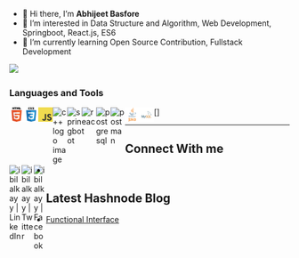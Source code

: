 - 👋 Hi there, I’m **Abhijeet Basfore**
- 👀 I’m interested in Data Structure and Algorithm, Web Development, Springboot, React.js, ES6
- 🌱 I’m currently learning Open Source Contribution, Fullstack Development



<img src="https://github-readme-stats.vercel.app/api?username=abhijeet-26&&show_icons=true&title_color=ffffff&icon_color=bb2acf&text_color=daf7dc&bg_color=151515">



### Languages and Tools
 [<img align="left" alt="HTML5" width="26px" src="https://raw.githubusercontent.com/github/explore/80688e429a7d4ef2fca1e82350fe8e3517d3494d/topics/html/html.png" />]()
 [<img align="left" alt="CSS3" width="26px" src="https://raw.githubusercontent.com/github/explore/80688e429a7d4ef2fca1e82350fe8e3517d3494d/topics/css/css.png" />]()
 [<img align="left" alt="JavaScript" width="26px" src="https://raw.githubusercontent.com/github/explore/80688e429a7d4ef2fca1e82350fe8e3517d3494d/topics/javascript/javascript.png" />]()
 [<img src="https://www.freeiconspng.com/uploads/c--logo-icon-0.png" width="26px"  align="left" alt="c++ logo image" />]()
 [<img src="https://avatars.githubusercontent.com/u/1134463?v=4" width="26px" align="left" alt="springboot" />]()
 [<img src="https://pics.freeicons.io/uploads/icons/png/8575147831553750379-512.png" width="26px" align="left" alt="react" />]()
 [<img src="https://avatars.githubusercontent.com/u/177543?s=200&v=4" width="26px" align="left" alt="postgresql" />]()
 [<img src="https://avatars.githubusercontent.com/u/10251060?s=200&v=4" width="26px" align="left" alt="postman" />]()
 [<img src="https://raw.githubusercontent.com/github/explore/5b3600551e122a3277c2c5368af2ad5725ffa9a1/topics/java/java.png" width="26px" align="left" alt="postman" />]()
 [<img align="left" alt="Git" width="26px" src="https://raw.githubusercontent.com/github/explore/80688e429a7d4ef2fca1e82350fe8e3517d3494d/topics/mysql/mysql.png" />]
 

 
 ---

## Connect With me
  [<img align="left" alt="ibilalkayy | LinkedIn" width="22px" src="https://cdn.jsdelivr.net/npm/simple-icons@v3/icons/linkedin.svg" />](https://www.linkedin.com/in/abhijeet-basfore-8526b71b5/)

[<img align="left" alt="ibilalkayy | Twitter" width="22px" src="https://cdn.jsdelivr.net/npm/simple-icons@v3/icons/twitter.svg" />](https://twitter.com/AbhijeetBasfore)

[<img align="left" alt="ibilalkayy | Facebook" width="22px" src="https://cdn.jsdelivr.net/npm/simple-icons@v3/icons/facebook.svg" />]([https://facebook.com/ibilalkay](https://www.facebook.com/abhijeetbasfore26/))

-





## Latest Hashnode Blog
   - [Functional Interface](https://abhijeetbasfore26.hashnode.dev/functional-interface)

<!---
abhijeet-26/abhijeet-26 is a ✨ special ✨ repository because its `README.md` (this file) appears on your GitHub profile.
You can click the Preview link to take a look at your changes.
--->

<!-- | Column 1 | Column 2 | Column 3 |
| :--- | :--- | :--- |
| Row 1, Column 1 | Row 1, Column 2 | Row 1, Column 3 |
| Row 2, Column 1 | Row 2, Column 2 | Row 2, Column 3 |
| Row 3, Column 1 | Row 3, Column 2 | Row 3, Column 3 | -->
